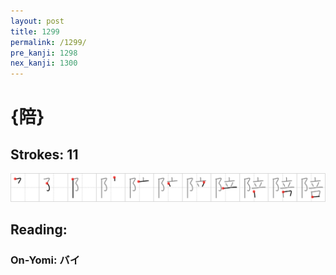 ```yaml
---
layout: post
title: 1299
permalink: /1299/
pre_kanji: 1298
nex_kanji: 1300
---
```


# {陪}

## Strokes: 11

<div class="stroke"><img src="../images/E999AA.png" /></div>

## Reading:

### On-Yomi: バイ
